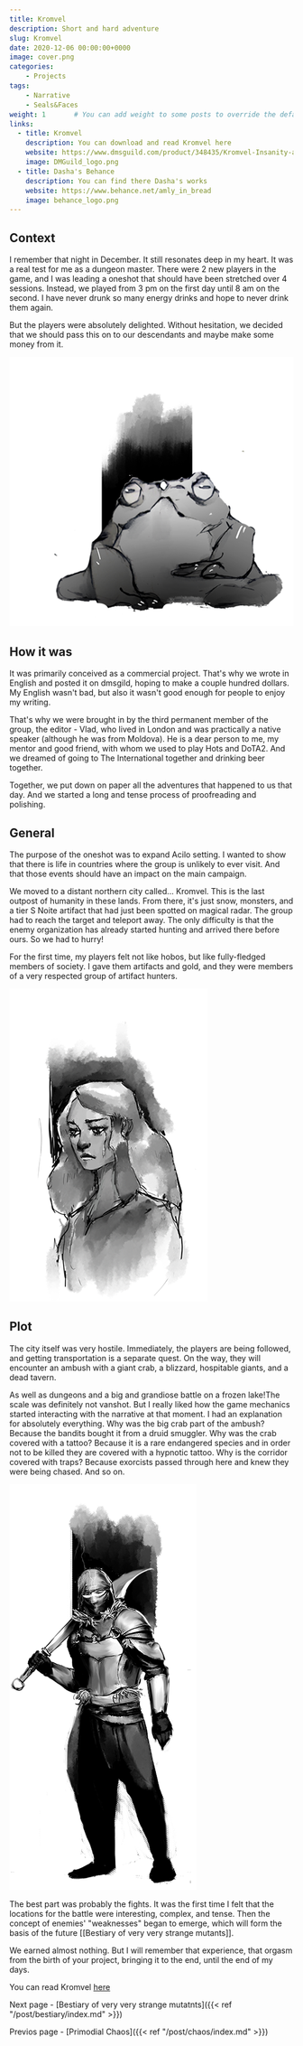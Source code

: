 ```yaml
---
title: Kromvel
description: Short and hard adventure
slug: Kromvel
date: 2020-12-06 00:00:00+0000
image: cover.png
categories:
    - Projects
tags:
    - Narrative
    - Seals&Faces
weight: 1       # You can add weight to some posts to override the default sorting (date descending)
links:
  - title: Kromvel
    description: You can download and read Kromvel here
    website: https://www.dmsguild.com/product/348435/Kromvel-Insanity-and-Courage
    image: DMGuild_logo.png
  - title: Dasha's Behance
    description: You can find there Dasha's works
    website: https://www.behance.net/amly_in_bread
    image: behance_logo.png
---
```


## Context
I remember that night in December. It still resonates deep in my heart. It was a real test for me as a dungeon master. There were 2 new players in the game, and I was leading a oneshot that should have been stretched over 4 sessions. Instead, we played from 3 pm on the first day until 8 am on the second. I have never drunk so many energy drinks and hope to never drink them again.

But the players were absolutely delighted. Without hesitation, we decided that we should pass this on to our descendants and maybe make some money from it.

![We love frogs very much](frog.png)

## How it was
It was primarily conceived as a commercial project. That's why we wrote in English and posted it on dmsgild, hoping to make a couple hundred dollars. My English wasn't bad, but also it wasn't good enough for people to enjoy my writing.

That's why we were brought in by the third permanent member of the group, the editor - Vlad, who lived in London and was practically a native speaker (although he was from Moldova). He is a dear person to me, my mentor and good friend, with whom we used to play Hots and DoTA2. And we dreamed of going to The International together and drinking beer together.

Together, we put down on paper all the adventures that happened to us that day. And we started a long and tense process of proofreading and polishing.

## General
The purpose of the oneshot was to expand Acilo setting. I wanted to show that there is life in countries where the group is unlikely to ever visit. And that those events should have an impact on the main campaign.

We moved to a distant northern city called... Kromvel. This is the last outpost of humanity in these lands. From there, it's just snow, monsters, and a tier S Noite artifact that had just been spotted on magical radar. The group had to reach the target and teleport away. The only difficulty is that the enemy organization has already started hunting and arrived there before ours. So we had to hurry!

For the first time, my players felt not like hobos, but like fully-fledged members of society. I gave them artifacts and gold, and they were members of a very respected group of artifact hunters.

![Poor girl, I don't even remeber why we added it](girl.png)

## Plot
The city itself was very hostile. Immediately, the players are being followed, and getting transportation is a separate quest. On the way, they will encounter an ambush with a giant crab, a blizzard, hospitable giants, and a dead tavern.

As well as dungeons and a big and grandiose battle on a frozen lake!The scale was definitely not vanshot. But I really liked how the game mechanics started interacting with the narrative at that moment. I had an explanation for absolutely everything. Why was the big crab part of the ambush? Because the bandits bought it from a druid smuggler. Why was the crab covered with a tattoo? Because it is a rare endangered species and in order not to be killed they are covered with a hypnotic tattoo. Why is the corridor covered with traps? Because exorcists passed through here and knew they were being chased. And so on.

![Bandit, one of the crab owners](bandit.png)

The best part was probably the fights. It was the first time I felt that the locations for the battle were interesting, complex, and tense. Then the concept of enemies' "weaknesses" began to emerge, which will form the basis of the future [[Bestiary of very very strange mutants]].

We earned almost nothing. But I will remember that experience, that orgasm from the birth of your project, bringing it to the end, until the end of my days.

You can read Kromvel [here](https://www.dmsguild.com/product/348435/Kromvel-Insanity-and-Courage)

Next page - [Bestiary of very very strange mutatnts]({{< ref "/post/bestiary/index.md" >}})

Previos page - [Primodial Chaos]({{< ref "/post/chaos/index.md" >}}) 
